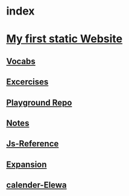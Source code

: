 # index
# [My first static Website](https://github.com/devendrk/my-portfolio) 

## [Vocabs](https://github.com/devendrk/vocab)

## [Excercises](https://github.com/devendrk/Excercise)

## [Playground Repo](https://github.com/devendrk/Portfolio)

## [Notes](https://github.com/devendrk/notes)

## [Js-Reference](https://github.com/devendrk/js-Reference)
## [ Expansion](https://github.com/devendrk/Expansion)
## [calender-Elewa](https://github.com/august-elewa-2018/calendar/wiki)





